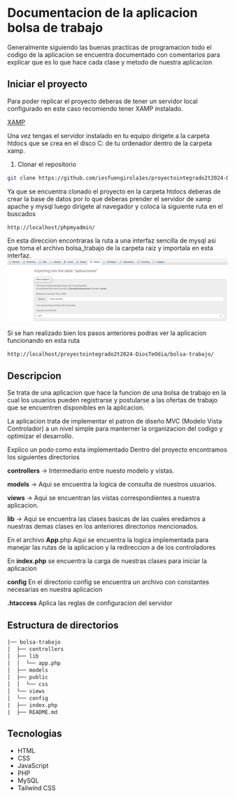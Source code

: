 # Documentacion de la aplicacion bolsa de trabajo
Generalmente siguiendo las buenas practicas de programacion todo el codigo de la
aplicacion se encuentra documentado con comentarios para explicar que es lo que 
hace cada clase y metodo de nuestra aplicacion


## Iniciar el proyecto
Para poder replicar el proyecto deberas de tener un servidor local configurado
en este caso recomiendo tener XAMP instalado.

[XAMP](https://www.apachefriends.org/es/download.html)

Una vez tengas el servidor instalado en tu equipo dirigete a la carpeta htdocs que 
se crea en el disco C: de tu ordenador dentro de la carpeta xamp.

1. Clonar el repositorio
```bash 
git clone https://github.com/iesfuengirola1es/proyectointegrado2t2024-DiosTeOdia.git
```

Ya que se encuentra clonado el proyecto en la carpeta htdocs deberas de crear
la base de datos por lo que deberas prender el servidor de xamp apache y mysql
luego dirigete al navegador y coloca la siguiente ruta en el buscados

```
http://localhost/phpmyadmin/
```
En esta direccion encontraras la ruta a una interfaz sencilla de mysql 
asi que toma el archivo bolsa_trabajo de la carpeta raiz y importala en esta interfaz.
![alt text](image.png)

Si se han realizado bien los pasos anteriores podras ver la aplicacion funcionando en esta ruta

```
http://localhost/proyectointegrado2t2024-DiosTeOdia/bolsa-trabajo/
```



## Descripcion

Se trata de una aplicacion que hace la funcion de una bolsa de trabajo
en la cual los usuarios pueden registrarse y postularse a las ofertas de trabajo
que se encuentren disponibles en la aplicacion.

La aplicacion trata de implementar el patron de diseño MVC (Modelo Vista Controlador)
a un nivel simple para manterner la organizacion del codigo y optimizar el desarrollo.

Explico un podo como esta implementado
Dentro del proyecto encontramos los siguientes directorios

**controllers** -> Intermediario entre nuesto modelo y vistas.

**models** -> Aqui se encuentra la logica de consulta de nuestros usuarios.

**views** -> Aqui se encuentran las vistas correspondientes a nuestra aplicacion.

**lib** -> Aqui se encuentra las clases basicas de las cuales eredamos a nuestras demas clases
en los anteriores directorios mencionados.

En el archivo **App**.php
Aqui se encuentra la logica implementada para manejar las rutas de la aplicacion
y la redireccion a de los controladores

En **index.php** se encuentra la carga de nuestras clases para iniciar la aplicacion

**config**
En el directorio config se encuentra un archivo con constantes necesarias
en nuestra aplicacion

**.htaccess**
Aplica las reglas de configuracion del servidor


  
## Estructura de directorios

```
|── bolsa-trabajo
│  ├── controllers
│  ├── lib
│  │  └── app.php
│  ├── models
│  ├── public
│  │  └── css
│  └── views
│  └── config
|  ├── index.php
|  ├── README.md
```

## Tecnologias

- HTML
- CSS
- JavaScript
- PHP
- MySQL
- Tailwind CSS
